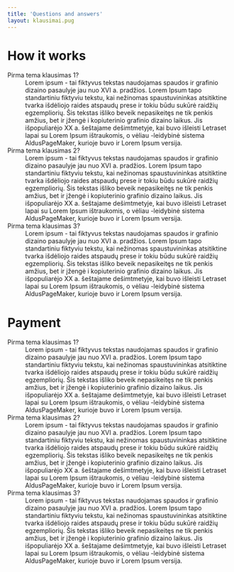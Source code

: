 ```yaml
---
title: 'Questions and answers'
layout: klausimai.pug
---
```


# How it works

<dl>
    <dt>Pirma tema klausimas 1?</dt>
    <dd>Lorem ipsum - tai fiktyvus tekstas naudojamas spaudos ir grafinio dizaino pasaulyje jau nuo XVI a. pradžios. Lorem Ipsum tapo standartiniu fiktyviu tekstu, kai nežinomas spaustuvininkas atsitiktine tvarka išdėliojo raides atspaudų prese ir tokiu būdu sukūrė raidžių egzempliorių. Šis tekstas išliko beveik nepasikeitęs ne tik penkis amžius, bet ir įžengė i kopiuterinio grafinio dizaino laikus. Jis išpopuliarėjo XX a. šeštajame dešimtmetyje, kai buvo išleisti Letraset lapai su Lorem Ipsum ištraukomis, o vėliau -leidybinė sistema AldusPageMaker, kurioje buvo ir Lorem Ipsum versija.</dd>
    <dt>Pirma tema klausimas 2?</dt>
    <dd>Lorem ipsum - tai fiktyvus tekstas naudojamas spaudos ir grafinio dizaino pasaulyje jau nuo XVI a. pradžios. Lorem Ipsum tapo standartiniu fiktyviu tekstu, kai nežinomas spaustuvininkas atsitiktine tvarka išdėliojo raides atspaudų prese ir tokiu būdu sukūrė raidžių egzempliorių. Šis tekstas išliko beveik nepasikeitęs ne tik penkis amžius, bet ir įžengė i kopiuterinio grafinio dizaino laikus. Jis išpopuliarėjo XX a. šeštajame dešimtmetyje, kai buvo išleisti Letraset lapai su Lorem Ipsum ištraukomis, o vėliau -leidybinė sistema AldusPageMaker, kurioje buvo ir Lorem Ipsum versija.</dd>
    <dt>Pirma tema klausimas 3?</dt>
    <dd>Lorem ipsum - tai fiktyvus tekstas naudojamas spaudos ir grafinio dizaino pasaulyje jau nuo XVI a. pradžios. Lorem Ipsum tapo standartiniu fiktyviu tekstu, kai nežinomas spaustuvininkas atsitiktine tvarka išdėliojo raides atspaudų prese ir tokiu būdu sukūrė raidžių egzempliorių. Šis tekstas išliko beveik nepasikeitęs ne tik penkis amžius, bet ir įžengė i kopiuterinio grafinio dizaino laikus. Jis išpopuliarėjo XX a. šeštajame dešimtmetyje, kai buvo išleisti Letraset lapai su Lorem Ipsum ištraukomis, o vėliau -leidybinė sistema AldusPageMaker, kurioje buvo ir Lorem Ipsum versija.</dd>
</dl>

# Payment

<dl>
    <dt>Pirma tema klausimas 1?</dt>
    <dd>Lorem ipsum - tai fiktyvus tekstas naudojamas spaudos ir grafinio dizaino pasaulyje jau nuo XVI a. pradžios. Lorem Ipsum tapo standartiniu fiktyviu tekstu, kai nežinomas spaustuvininkas atsitiktine tvarka išdėliojo raides atspaudų prese ir tokiu būdu sukūrė raidžių egzempliorių. Šis tekstas išliko beveik nepasikeitęs ne tik penkis amžius, bet ir įžengė i kopiuterinio grafinio dizaino laikus. Jis išpopuliarėjo XX a. šeštajame dešimtmetyje, kai buvo išleisti Letraset lapai su Lorem Ipsum ištraukomis, o vėliau -leidybinė sistema AldusPageMaker, kurioje buvo ir Lorem Ipsum versija.</dd>
    <dt>Pirma tema klausimas 2?</dt>
    <dd>Lorem ipsum - tai fiktyvus tekstas naudojamas spaudos ir grafinio dizaino pasaulyje jau nuo XVI a. pradžios. Lorem Ipsum tapo standartiniu fiktyviu tekstu, kai nežinomas spaustuvininkas atsitiktine tvarka išdėliojo raides atspaudų prese ir tokiu būdu sukūrė raidžių egzempliorių. Šis tekstas išliko beveik nepasikeitęs ne tik penkis amžius, bet ir įžengė i kopiuterinio grafinio dizaino laikus. Jis išpopuliarėjo XX a. šeštajame dešimtmetyje, kai buvo išleisti Letraset lapai su Lorem Ipsum ištraukomis, o vėliau -leidybinė sistema AldusPageMaker, kurioje buvo ir Lorem Ipsum versija.</dd>
    <dt>Pirma tema klausimas 3?</dt>
    <dd>Lorem ipsum - tai fiktyvus tekstas naudojamas spaudos ir grafinio dizaino pasaulyje jau nuo XVI a. pradžios. Lorem Ipsum tapo standartiniu fiktyviu tekstu, kai nežinomas spaustuvininkas atsitiktine tvarka išdėliojo raides atspaudų prese ir tokiu būdu sukūrė raidžių egzempliorių. Šis tekstas išliko beveik nepasikeitęs ne tik penkis amžius, bet ir įžengė i kopiuterinio grafinio dizaino laikus. Jis išpopuliarėjo XX a. šeštajame dešimtmetyje, kai buvo išleisti Letraset lapai su Lorem Ipsum ištraukomis, o vėliau -leidybinė sistema AldusPageMaker, kurioje buvo ir Lorem Ipsum versija.</dd>
</dl>